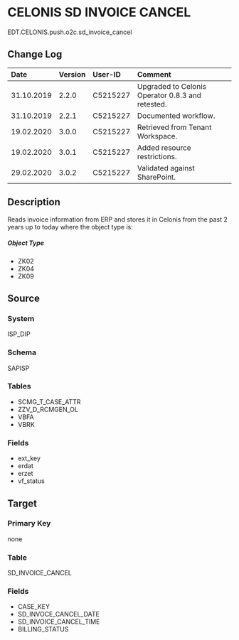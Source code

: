 # CELONIS SD INVOICE CANCEL
EDT.CELONIS.push.o2c.sd_invoice_cancel


## Change Log
|   Date        |   Version |   User-ID     |   Comment     |
|   :--         |   :--     |   :--         |   :--         |
|   31.10.2019  |   2.2.0   |   C5215227    |   Upgraded to Celonis Operator 0.8.3 and retested.    |
|   31.10.2019  |   2.2.1   |   C5215227    |   Documented workflow.    |
|   19.02.2020  |   3.0.0   |   C5215227    |   Retrieved from Tenant Workspace.    |
|   19.02.2020  |   3.0.1   |   C5215227    |   Added resource restrictions.    |
|   29.02.2020  |   3.0.2   |   C5215227    |   Validated against SharePoint.    |


## Description
Reads invoice information from ERP and stores it in Celonis from the past 2 years up to today where the object type is:

##### Object Type
- ZK02
- ZK04
- ZK09


## Source

### System
ISP_DIP

### Schema
SAPISP

### Tables
- SCMG_T_CASE_ATTR
- ZZV_D_RCMGEN_OL
- VBFA
- VBRK

### Fields
- ext_key
- erdat
- erzet
- vf_status


## Target

### Primary Key
none

### Table
SD_INVOICE_CANCEL

### Fields
- CASE_KEY
- SD_INVOCE_CANCEL_DATE
- SD_INVOICE_CANCEL_TIME
- BILLING_STATUS